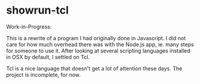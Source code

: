 # showrun-tcl

Work-in-Progress:

This is a rewrite of a program I had originally done in Javascript. I did not care for how much overhead there was with the Node.js app, ie. many steps for someone to use it. After looking at several scripting languages installed in OSX by default, I settled on Tcl.

Tcl is a nice language that doesn't get a lot of attention these days. The project is incomplete, for now. 
